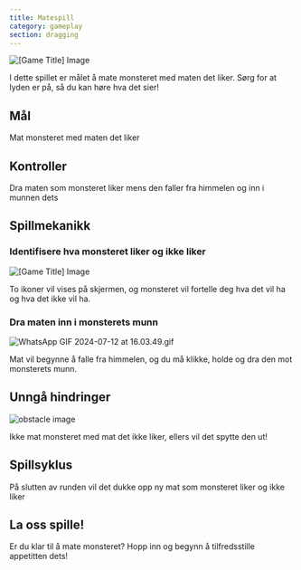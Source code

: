 ```yaml
---
title: Matespill
category: gameplay
section: dragging
---
```

![[Game Title] Image](https://help.studycat.com/hc/article_attachments/34827003977625)

I dette spillet er målet å mate monsteret med maten det liker. Sørg for at lyden er på, så du kan høre hva det sier!

## Mål

Mat monsteret med maten det liker

## Kontroller

Dra maten som monsteret liker mens den faller fra himmelen og inn i munnen dets

## Spillmekanikk

### Identifisere hva monsteret liker og ikke liker

![[Game Title] Image](https://help.studycat.com/hc/article_attachments/34827003977625)

To ikoner vil vises på skjermen, og monsteret vil fortelle deg hva det vil ha og hva det ikke vil ha.

### Dra maten inn i monsterets munn

![WhatsApp GIF 2024-07-12 at 16.03.49.gif](https://help.studycat.com/hc/article_attachments/34976665858457)

Mat vil begynne å falle fra himmelen, og du må klikke, holde og dra den mot monsterets munn.

## Unngå hindringer

![obstacle image](https://help.studycat.com/hc/article_attachments/34826992367897)

Ikke mat monsteret med mat det ikke liker, ellers vil det spytte den ut!

## Spillsyklus

På slutten av runden vil det dukke opp ny mat som monsteret liker og ikke liker

## La oss spille!

Er du klar til å mate monsteret? Hopp inn og begynn å tilfredsstille appetitten dets!